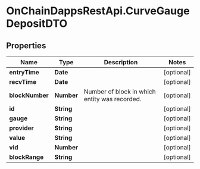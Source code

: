 # OnChainDappsRestApi.CurveGaugeDepositDTO

## Properties

Name | Type | Description | Notes
------------ | ------------- | ------------- | -------------
**entryTime** | **Date** |  | [optional] 
**recvTime** | **Date** |  | [optional] 
**blockNumber** | **Number** | Number of block in which entity was recorded. | [optional] 
**id** | **String** |  | [optional] 
**gauge** | **String** |  | [optional] 
**provider** | **String** |  | [optional] 
**value** | **String** |  | [optional] 
**vid** | **Number** |  | [optional] 
**blockRange** | **String** |  | [optional] 


